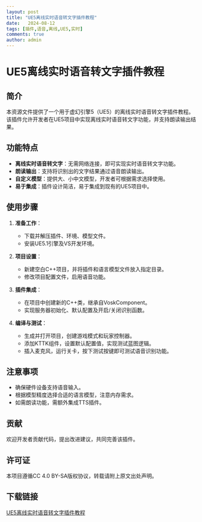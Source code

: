 ```yaml
---
layout: post
title: "UE5离线实时语音转文字插件教程"
date:   2024-08-12
tags: [插件,语音,离线,UE5,实时]
comments: true
author: admin
---
```

# UE5离线实时语音转文字插件教程

## 简介
本资源文件提供了一个用于虚幻引擎5（UE5）的离线实时语音转文字插件教程。该插件允许开发者在UE5项目中实现离线实时语音转文字功能，并支持朗读输出结果。

## 功能特点
- **离线实时语音转文字**：无需网络连接，即可实现实时语音转文字功能。
- **朗读输出**：支持将识别出的文字结果通过语音朗读输出。
- **自定义模型**：提供大、小中文模型，开发者可根据需求选择使用。
- **易于集成**：插件设计简洁，易于集成到现有的UE5项目中。

## 使用步骤
1. **准备工作**：
   - 下载并解压插件、环境、模型文件。
   - 安装UE5.1引擎及VS开发环境。

2. **项目设置**：
   - 新建空白C++项目，并将插件和语言模型文件放入指定目录。
   - 修改项目配置文件，启用语音功能。

3. **插件集成**：
   - 在项目中创建新的C++类，继承自VoskComponent。
   - 实现服务器初始化、默认配置及开启/关闭识别函数。

4. **编译与测试**：
   - 生成并打开项目，创建游戏模式和玩家控制器。
   - 添加KTTK组件，设置默认配置值，实现测试蓝图逻辑。
   - 插入麦克风，运行关卡，按下测试按键即可测试语音识别功能。

## 注意事项
- 确保硬件设备支持语音输入。
- 根据模型精度选择合适的语言模型，注意内存需求。
- 如需朗读功能，需额外集成TTS插件。

## 贡献
欢迎开发者贡献代码，提出改进建议，共同完善该插件。

## 许可证
本项目遵循CC 4.0 BY-SA版权协议，转载请附上原文出处声明。

## 下载链接

[UE5离线实时语音转文字插件教程](https://pan.quark.cn/s/59c7d52d8eba)
